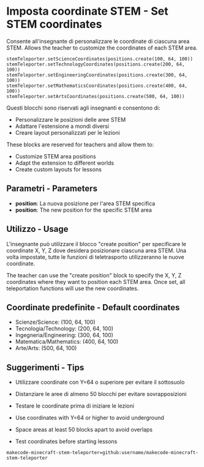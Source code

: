 # Imposta coordinate STEM - Set STEM coordinates

Consente all'insegnante di personalizzare le coordinate di ciascuna area STEM.
Allows the teacher to customize the coordinates of each STEM area.

```sig
stemTeleporter.setScienceCoordinates(positions.create(100, 64, 100))
stemTeleporter.setTechnologyCoordinates(positions.create(200, 64, 100))
stemTeleporter.setEngineeringCoordinates(positions.create(300, 64, 100))
stemTeleporter.setMathematicsCoordinates(positions.create(400, 64, 100))
stemTeleporter.setArtsCoordinates(positions.create(500, 64, 100))
```

Questi blocchi sono riservati agli insegnanti e consentono di:
- Personalizzare le posizioni delle aree STEM
- Adattare l'estensione a mondi diversi
- Creare layout personalizzati per le lezioni

These blocks are reserved for teachers and allow them to:
- Customize STEM area positions
- Adapt the extension to different worlds
- Create custom layouts for lessons

## Parametri - Parameters

* **position**: La nuova posizione per l'area STEM specifica
* **position**: The new position for the specific STEM area

## Utilizzo - Usage

L'insegnante può utilizzare il blocco "create position" per specificare le coordinate X, Y, Z dove desidera posizionare ciascuna area STEM. Una volta impostate, tutte le funzioni di teletrasporto utilizzeranno le nuove coordinate.

The teacher can use the "create position" block to specify the X, Y, Z coordinates where they want to position each STEM area. Once set, all teleportation functions will use the new coordinates.

## Coordinate predefinite - Default coordinates

- Scienze/Science: (100, 64, 100)
- Tecnologia/Technology: (200, 64, 100)
- Ingegneria/Engineering: (300, 64, 100)
- Matematica/Mathematics: (400, 64, 100)
- Arte/Arts: (500, 64, 100)

## Suggerimenti - Tips

- Utilizzare coordinate con Y=64 o superiore per evitare il sottosuolo
- Distanziare le aree di almeno 50 blocchi per evitare sovrapposizioni
- Testare le coordinate prima di iniziare le lezioni

- Use coordinates with Y=64 or higher to avoid underground
- Space areas at least 50 blocks apart to avoid overlaps
- Test coordinates before starting lessons

```package
makecode-minecraft-stem-teleporter=github:username/makecode-minecraft-stem-teleporter
```
